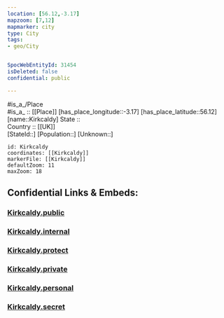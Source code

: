 ```yaml
---
location: [56.12,-3.17] 
mapzoom: [7,12] 
mapmarker: city 
type: City
tags:
- geo/City


SpocWebEntityId: 31454
isDeleted: false
confidential: public

---
```

#is_a_/Place  
#is_a_ :: [[Place]] 
[has_place_longitude::-3.17] 
[has_place_latitude::56.12] 
[name::Kirkcaldy] 
State ::  
Country :: [[UK]]  
[StateId::] 
[Population::] 
[Unknown::] 


```leaflet
id: Kirkcaldy
coordinates: [[Kirkcaldy]] 
markerFile: [[Kirkcaldy]] 
defaultZoom: 11 
maxZoom: 18
```


## Confidential Links & Embeds: 

### [Kirkcaldy.public](/_public/\Earth\Continent\Europe\Europe~North\UK\Scotland\counties~Scotland\Fife\cities~FifeKirkcaldy.public.md) 

### [Kirkcaldy.internal](/_internal/\Earth\Continent\Europe\Europe~North\UK\Scotland\counties~Scotland\Fife\cities~FifeKirkcaldy.internal.md) 

### [Kirkcaldy.protect](/_protect/\Earth\Continent\Europe\Europe~North\UK\Scotland\counties~Scotland\Fife\cities~FifeKirkcaldy.protect.md) 

### [Kirkcaldy.private](/_private/\Earth\Continent\Europe\Europe~North\UK\Scotland\counties~Scotland\Fife\cities~FifeKirkcaldy.private.md) 

### [Kirkcaldy.personal](/_personal/\Earth\Continent\Europe\Europe~North\UK\Scotland\counties~Scotland\Fife\cities~FifeKirkcaldy.personal.md) 

### [Kirkcaldy.secret](/_secret/\Earth\Continent\Europe\Europe~North\UK\Scotland\counties~Scotland\Fife\cities~FifeKirkcaldy.secret.md)

